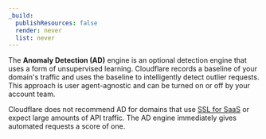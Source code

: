 ```yaml
---
_build:
  publishResources: false
  render: never
  list: never
---
```


The **Anomaly Detection (AD)** engine is an optional detection engine that uses a form of unsupervised learning. Cloudflare records a baseline of your domain's traffic and uses the baseline to intelligently detect outlier requests. This approach is user agent-agnostic and can be turned on or off by your account team.

Cloudflare does not recommend AD for domains that use [SSL for SaaS](/cloudflare-for-saas/ssl/) or expect large amounts of API traffic. The AD engine immediately gives automated requests a score of one.

